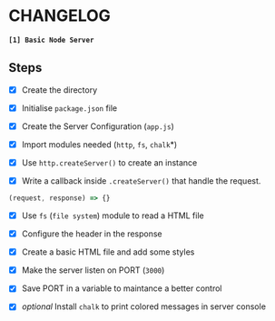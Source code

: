 # CHANGELOG

**`[1] Basic Node Server`**

## Steps

- [X] Create the directory

- [X] Initialise `package.json` file

- [X] Create the Server Configuration (`app.js`)

- [X] Import modules needed (`http`, `fs`, `chalk`*)

- [X] Use `http.createServer()` to create an instance

- [X] Write a callback inside `.createServer()` that handle the request.

```js
(request, response) => {}
```

- [X] Use `fs` (`file system`) module to read a HTML file

- [X] Configure the header in the response

- [X] Create a basic HTML file and add some styles

- [X] Make the server listen on PORT (`3000`)

- [X] Save PORT in a variable to maintance a better control

- [X] _optional_ Install `chalk` to print colored messages in server console
